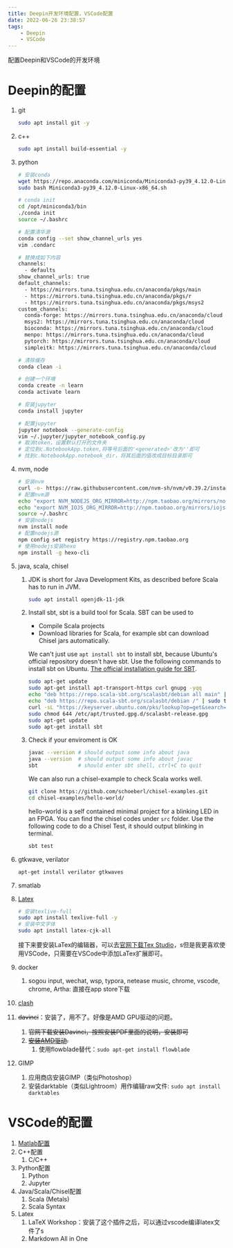 ```yaml
---
title: Deepin开发环境配置，VSCode配置
date: 2022-06-26 23:38:57
tags:
    - Deepin
    - VSCode
---
```




配置Deepin和VSCode的开发环境

<!--more-->



# Deepin的配置

1. git

   ```bash
   sudo apt install git -y
   ```

   

2. c++

   ```bash
   sudo apt install build-essential -y
   ```

   

3. python

   ```bash
   # 安装conda
   wget https://repo.anaconda.com/miniconda/Miniconda3-py39_4.12.0-Linux-x86_64.sh
   sudo bash Miniconda3-py39_4.12.0-Linux-x86_64.sh
   
   # conda init
   cd /opt/miniconda3/bin
   ./conda init
   source ~/.bashrc
   
   # 配置清华源
   conda config --set show_channel_urls yes
   vim .condarc
   
   # 替换成如下内容
   channels:
     - defaults
   show_channel_urls: true
   default_channels:
     - https://mirrors.tuna.tsinghua.edu.cn/anaconda/pkgs/main
     - https://mirrors.tuna.tsinghua.edu.cn/anaconda/pkgs/r
     - https://mirrors.tuna.tsinghua.edu.cn/anaconda/pkgs/msys2
   custom_channels:
     conda-forge: https://mirrors.tuna.tsinghua.edu.cn/anaconda/cloud
     msys2: https://mirrors.tuna.tsinghua.edu.cn/anaconda/cloud
     bioconda: https://mirrors.tuna.tsinghua.edu.cn/anaconda/cloud
     menpo: https://mirrors.tuna.tsinghua.edu.cn/anaconda/cloud
     pytorch: https://mirrors.tuna.tsinghua.edu.cn/anaconda/cloud
     simpleitk: https://mirrors.tuna.tsinghua.edu.cn/anaconda/cloud
   
   # 清除缓存
   conda clean -i
   
   # 创建一个环境
   conda create -n learn
   conda activate learn
   
   # 安装jupyter
   conda install jupyter
   
   # 配置jupyter
   jupyter notebook --generate-config
   vim ~/.jupyter/jupyter_notebook_config.py
   # 取消token，设置默认打开的文件夹
   # 定位到c.NotebookApp.token,将等号后面的'<generated>'改为''即可
   # 找到c.NotebookApp.notebook_dir，将其后面的值改成目标目录即可
   ```

   

4. nvm, node

   ```bash
   # 安装nvm
   curl -o- https://raw.githubusercontent.com/nvm-sh/nvm/v0.39.2/install.sh | bash
   # 配置nvm源
   echo "export NVM_NODEJS_ORG_MIRROR=http://npm.taobao.org/mirrors/node" >> ~/.bashrc
   echo "export NVM_IOJS_ORG_MIRROR=http://npm.taobao.org/mirrors/iojs" >> ~/.bashrc
   source ~/.bashrc
   # 安装nodejs
   nvm install node
   # 配置nodejs源
   npm config set registry https://registry.npm.taobao.org
   # 使用nodejs安装hexo
   npm install -g hexo-cli
   ```

   

5. java, scala, chisel

   1. JDK is short for Java Development Kits, as described before Scala has to run in JVM.
       ```bash
       sudo apt install openjdk-11-jdk
       ```
   2. Install sbt, sbt is a build tool for Scala. SBT can be used to
       - Compile Scala projects
       - Download libraries for Scala, for example sbt can download Chisel jars automatically.

       We can't just use `apt install sbt` to install sbt, because Ubuntu's official repository doesn't have sbt. Use the following commands to install sbt on Ubuntu. [The official installation guide for SBT](https://www.scala-sbt.org/1.x/docs/Installing-sbt-on-Linux.html).
       ```bash
       sudo apt-get update
       sudo apt-get install apt-transport-https curl gnupg -yqq
       echo "deb https://repo.scala-sbt.org/scalasbt/debian all main" | sudo tee /etc/apt/sources.list.d/sbt.list
       echo "deb https://repo.scala-sbt.org/scalasbt/debian /" | sudo tee /etc/apt/sources.list.d/sbt_old.list
       curl -sL "https://keyserver.ubuntu.com/pks/lookup?op=get&search=0x2EE0EA64E40A89B84B2DF73499E82A75642AC823" | sudo -H gpg --no-default-keyring --keyring gnupg-ring:/etc/apt/trusted.gpg.d/scalasbt-release.gpg --import
       sudo chmod 644 /etc/apt/trusted.gpg.d/scalasbt-release.gpg
       sudo apt-get update
       sudo apt-get install sbt
       ```
   3. Check if your enviroment is OK
       ```bash
       javac --version # should output some info about java
       java --version  # should output some info about javac
       sbt             # should enter sbt shell, ctrl+C to quit
       ```
       We can also run a chisel-example to check Scala works well.
       ```bash
       git clone https://github.com/schoeberl/chisel-examples.git
       cd chisel-examples/hello-world/
       ```
       hello-world is a self contained minimal project for a blinking LED in an FPGA. You can find the chisel codes under `src` folder.
       Use the following code to do a Chisel Test, it should output blinking in terminal.
       ```bash
       sbt test
       ```
       
       

6. gtkwave, verilator

   ```bash
   apt-get install verilator gtkwaves
   ```

   

7. smatlab

8. [Latex](https://kz16.top/deepin/#latex%E7%9A%84%E5%AE%89%E8%A3%85)

   ```bash
   # 安装texlive-full
   sudo apt install texlive-full -y
   # 安装中文字体
   sudo apt install latex-cjk-all
   ```

   接下来要安装LaTex的编辑器，可以去[官网下载Tex Studio](http://texstudio.sourceforge.net/)，s但是我更喜欢使用VSCode，只需要在VSCode中添加LaTex扩展即可。

9. docker

   1. sogou input, wechat, wsp, typora, netease music, chrome, vscode, chrome, Artha: 直接在app store下载

10. [clash](https://www.jianshu.com/p/02e3e8ccfe80)

11. ~~davinci~~：安装了，用不了。好像是AMD GPU驱动的问题。

    1. ~~官网下载安装Davinci，按照安装PDF里面的说明，安装即可~~
    2. ~~[安装AMD驱动](https://bbs.deepin.org/post/233022).~~
       1. 使用flowblade替代：`sudo apt-get install flowblade`

12. GIMP

    1. 应用商店安装GIMP（类似Photoshop）
    2. 安装darktable（类似Lightroom）用作编辑raw文件: `sudo apt install darktables`




# VSCode的配置

1. [Matlab配置](https://zhuanlan.zhihu.com/p/38178015)
2. C++配置
   1. C/C++
3. Python配置
   1. Python
   2. Jupyter
4. Java/Scala/Chisel配置
   1. Scala (Metals)
   2. Scala Syntax
5. Latex
   1. LaTeX Workshop：安装了这个插件之后，可以通过vscode编译latex文件了s
   2. Markdown All in One
